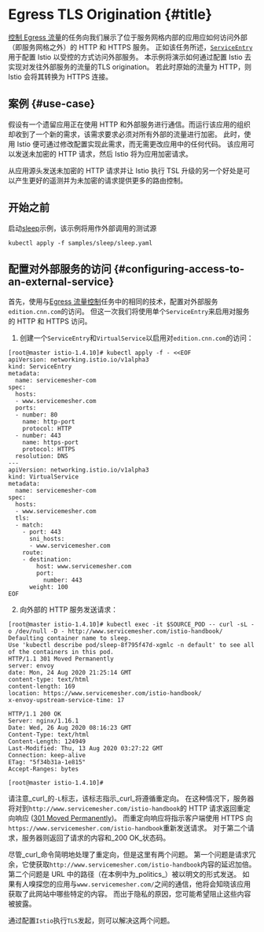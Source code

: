 # Egress TLS Origination {#title}

[控制 Egress 流量](https://istio.io/latest/zh/docs/tasks/traffic-management/egress/)的任务向我们展示了位于服务网格内部的应用应如何访问外部（即服务网格之外）的 HTTP 和 HTTPS 服务。 正如该任务所述，[`ServiceEntry`](https://istio.io/latest/zh/docs/reference/config/networking/service-entry/)用于配置 Istio 以受控的方式访问外部服务。 本示例将演示如何通过配置 Istio 去实现对发往外部服务的流量的TLS origination。 若此时原始的流量为 HTTP，则 Istio 会将其转换为 HTTPS 连接。

## 案例 {#use-case}

假设有一个遗留应用正在使用 HTTP 和外部服务进行通信。而运行该应用的组织却收到了一个新的需求，该需求要求必须对所有外部的流量进行加密。 此时，使用 Istio 便可通过修改配置实现此需求，而无需更改应用中的任何代码。 该应用可以发送未加密的 HTTP 请求，然后 Istio 将为应用加密请求。

从应用源头发送未加密的 HTTP 请求并让 Istio 执行 TSL 升级的另一个好处是可以产生更好的遥测并为未加密的请求提供更多的路由控制。

## 开始之前

启动[sleep](https://github.com/istio/istio/tree/release-1.7/samples/sleep)示例，该示例将用作外部调用的测试源

```
kubectl apply -f samples/sleep/sleep.yaml
```

## 配置对外部服务的访问 {#configuring-access-to-an-external-service}

首先，使用与[Egress 流量控制](https://istio.io/latest/zh/docs/tasks/traffic-management/egress/)任务中的相同的技术，配置对外部服务`edition.cnn.com`的访问。 但这一次我们将使用单个`ServiceEntry`来启用对服务的 HTTP 和 HTTPS 访问。

1. 创建一个`ServiceEntry`和`VirtualService`以启用对`edition.cnn.com`的访问：

```
[root@master istio-1.4.10]# kubectl apply -f - <<EOF
apiVersion: networking.istio.io/v1alpha3
kind: ServiceEntry
metadata:
  name: servicemesher-com
spec:
  hosts:
  - www.servicemesher.com
  ports:
  - number: 80
    name: http-port
    protocol: HTTP
  - number: 443
    name: https-port
    protocol: HTTPS
  resolution: DNS
---
apiVersion: networking.istio.io/v1alpha3
kind: VirtualService
metadata:
  name: servicemesher-com
spec:
  hosts:
  - www.servicemesher.com
  tls:
  - match:
    - port: 443
      sni_hosts:
      - www.servicemesher.com
    route:
    - destination:
        host: www.servicemesher.com
        port:
          number: 443
      weight: 100
EOF
```

 2. 向外部的 HTTP 服务发送请求：

```
[root@master istio-1.4.10]# kubectl exec -it $SOURCE_POD -- curl -sL -o /dev/null -D - http://www.servicemesher.com/istio-handbook/
Defaulting container name to sleep.
Use 'kubectl describe pod/sleep-8f795f47d-xgmlc -n default' to see all of the containers in this pod.
HTTP/1.1 301 Moved Permanently
server: envoy
date: Mon, 24 Aug 2020 21:25:14 GMT
content-type: text/html
content-length: 169
location: https://www.servicemesher.com/istio-handbook/
x-envoy-upstream-service-time: 17

HTTP/1.1 200 OK
Server: nginx/1.16.1
Date: Wed, 26 Aug 2020 08:16:23 GMT
Content-Type: text/html
Content-Length: 124949
Last-Modified: Thu, 13 Aug 2020 03:27:22 GMT
Connection: keep-alive
ETag: "5f34b31a-1e815"
Accept-Ranges: bytes

[root@master istio-1.4.10]#
```

请注意_curl_的`-L`标志，该标志指示_curl_将遵循重定向。 在这种情况下，服务器将对到`http://www.servicemesher.com/istio-handbook`的 HTTP 请求返回重定向响应 \([301 Moved Permanently](https://tools.ietf.org/html/rfc2616#section-10.3.2)\)。 而重定向响应将指示客户端使用 HTTPS 向`https://www.servicemesher.com/istio-handbook`重新发送请求。 对于第二个请求，服务器则返回了请求的内容和_200 OK_状态码。

尽管_curl_命令简明地处理了重定向，但是这里有两个问题。 第一个问题是请求冗余，它使获取`http://www.servicemesher.com/istio-handbook`内容的延迟加倍。 第二个问题是 URL 中的路径（在本例中为_politics_）被以明文的形式发送。 如果有人嗅探您的应用与`www.servicemesher.com/`之间的通信，他将会知晓该应用获取了此网站中哪些特定的内容。 而出于隐私的原因，您可能希望阻止这些内容被披露。

通过配置`Istio`执行`TLS`发起，则可以解决这两个问题。






